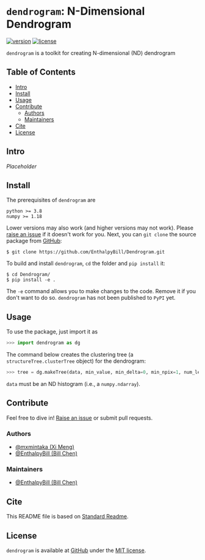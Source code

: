 # `dendrogram`: N-Dimensional Dendrogram

[![version](https://img.shields.io/badge/version-v0.1.dev-brightgreen.svg?style=flat)](https://github.com/EnthalpyBill/Dentrogram)
[![license](https://img.shields.io/badge/license-MIT-blue.svg?style=flat)](LICENSE)

`dendrogram` is a toolkit for creating N-dimensional (ND) dendrogram 

## Table of Contents

- [Intro](#intro)
- [Install](#install)
- [Usage](#usage)
- [Contribute](#contribute)
	- [Authors](#authors)
	- [Maintainers](#maintainers)
- [Cite](#cite)
- [License](#license)

## Intro

*Placeholder*

## Install

The prerequisites of `dendrogram` are 

```
python >= 3.8
numpy >= 1.18
```

Lower versions may also work (and higher versions may not work). Please [raise an issue](https://github.com/EnthalpyBill/Dendrogram/issues/new) if it doesn't work for you. Next, you can `git clone` the source package from [GitHub](https://github.com/EnthalpyBill/Dendrogram):
```shell
$ git clone https://github.com/EnthalpyBill/Dendrogram.git
```
To build and install `dendrogram`, `cd` the folder and `pip install` it:
```shell
$ cd Dendrogram/
$ pip install -e .
```
The `-e` command allows you to make changes to the code. Remove it if you don't want to do so. `dendrogram` has not been published to `PyPI` yet. 

## Usage

To use the package, just import it as
```python
>>> import dendrogram as dg
```
The command below creates the clustering tree (a `structureTree.clusterTree` object) for the dendrogram:
```python
>>> tree = dg.makeTree(data, min_value, min_delta=0, min_npix=1, num_level=100)
```
`data` must be an ND histogram (i.e., a `numpy.ndarray`). 

## Contribute

Feel free to dive in! [Raise an issue](https://github.com/EnthalpyBill/Dendrogram/issues/new) or submit pull requests.

### Authors

- [@mxmintaka (Xi Meng)](https://github.com/mxmintaka)
- [@EnthalpyBill (Bill Chen)](https://github.com/EnthalpyBill)

### Maintainers

- [@EnthalpyBill (Bill Chen)](https://github.com/EnthalpyBill)

## Cite

This README file is based on [Standard Readme](https://github.com/RichardLitt/standard-readme).

## License

`dendrogram` is available at [GitHub](https://github.com/EnthalpyBill/Dendrogram) under the [MIT license](LICENSE).